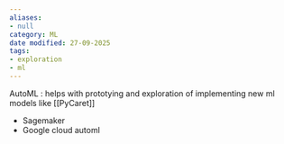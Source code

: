 ```yaml
---
aliases:
- null
category: ML
date modified: 27-09-2025
tags:
- exploration
- ml
---
```

AutoML
: helps with prototying and exploration of implementing new ml models like [[PyCaret]]
- Sagemaker
- Google cloud automl